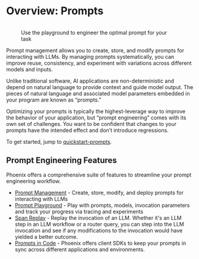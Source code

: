 # Overview: Prompts

<figure><img src="https://storage.googleapis.com/arize-phoenix-assets/assets/gifs/playground_3.gif" alt=""><figcaption><p>Use the playground to engineer the optimal prompt for your task</p></figcaption></figure>

Prompt management allows you to create, store, and modify prompts for interacting with LLMs. By managing prompts systematically, you can improve reuse, consistency, and experiment with variations across different models and inputs.

Unlike traditional software, AI applications are non-deterministic and depend on natural language to provide context and guide model output. The pieces of natural language and associated model parameters embedded in your program are known as “prompts.”

Optimizing your prompts is typically the highest-leverage way to improve the behavior of your application, but “prompt engineering” comes with its own set of challenges. You want to be confident that changes to your prompts have the intended effect and don’t introduce regressions.

To get started, jump to [quickstart-prompts](quickstart-prompts/ "mention").

## Prompt Engineering Features

Phoenix offers a comprehensive suite of features to streamline your prompt engineering workflow.

* [Prompt Management](overview-prompts/prompt-management.md) - Create, store, modify, and deploy prompts for interacting with LLMs
* [Prompt Playground](overview-prompts/prompt-playground.md) - Play with prompts, models, invocation parameters and track your progress via tracing and experiments
* [Span Replay](overview-prompts.md#span-replay) - Replay the invocation of an LLM. Whether it's an LLM step in an LLM workflow or a router query, you can step into the LLM invocation and see if any modifications to the invocation would have yielded a better outcome.
* [Prompts in Code](overview-prompts/prompts-in-code.md) - Phoenix offers client SDKs to keep your prompts in sync across different applications and environments.

